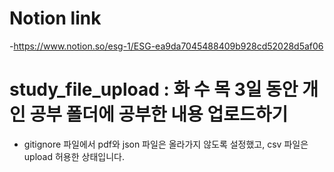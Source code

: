 # Notion link 
-https://www.notion.so/esg-1/ESG-ea9da7045488409b928cd52028d5af06

# study_file_upload : 화 수 목 3일 동안 개인 공부 폴더에 공부한 내용 업로드하기 

- gitignore 파일에서 pdf와 json 파일은 올라가지 않도록 설정했고, csv 파일은 upload 허용한 상태입니다.
